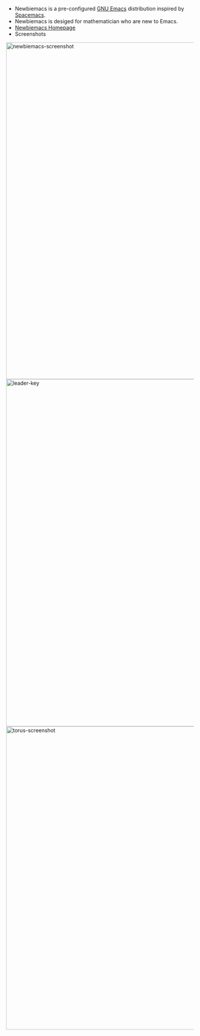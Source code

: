 -   Newbiemacs is a pre-configured [GNU Emacs](https://www.gnu.org/software/emacs/) distribution inspired by [Spacemacs](https://www.spacemacs.org/).
-   Newbiemacs is desiged for mathematician who are new to Emacs.
-   [Newbiemacs Homepage](https://jangsookim.github.io/newbiemacs/newbiemacs-home.html)
-   Screenshots
<img width="903" alt="newbiemacs-screenshot" src="https://user-images.githubusercontent.com/24665391/207585789-17c12532-e207-421f-860c-3c29870550fa.png">
<img width="931" alt="leader-key" src="https://user-images.githubusercontent.com/24665391/207585823-bc70af8e-0f43-4f0a-9e53-3ae9154ae0a5.png">
<img width="813" alt="torus-screenshot" src="https://user-images.githubusercontent.com/24665391/207585839-e9b1de71-25c9-4b24-940f-fb9fc84125e1.png">
